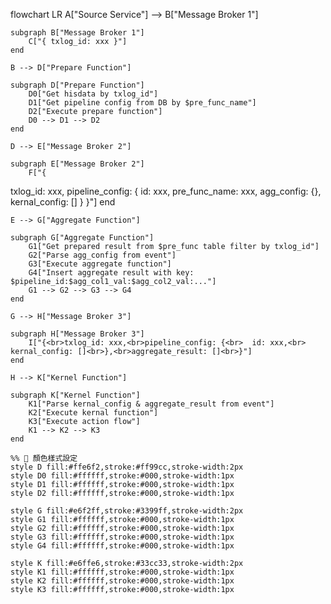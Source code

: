 flowchart LR
    A["Source Service"] --> B["Message Broker 1"]

    subgraph B["Message Broker 1"]
        C["{ txlog_id: xxx }"]
    end

    B --> D["Prepare Function"]

    subgraph D["Prepare Function"]
        D0["Get hisdata by txlog_id"]
        D1["Get pipeline config from DB by $pre_func_name"]
        D2["Execute prepare function"]
        D0 --> D1 --> D2
    end

    D --> E["Message Broker 2"]

    subgraph E["Message Broker 2"]
        F["{
txlog_id: xxx,
pipeline_config: {
id: xxx,
pre_func_name: xxx,
agg_config: {},
kernal_config: []
}
}"]
    end

    E --> G["Aggregate Function"]

    subgraph G["Aggregate Function"]
        G1["Get prepared result from $pre_func table filter by txlog_id"]
        G2["Parse agg_config from event"]
        G3["Execute aggregate function"]
        G4["Insert aggregate result with key: $pipeline_id:$agg_col1_val:$agg_col2_val:..."]
        G1 --> G2 --> G3 --> G4
    end

    G --> H["Message Broker 3"]

    subgraph H["Message Broker 3"]
        I["{<br>txlog_id: xxx,<br>pipeline_config: {<br>  id: xxx,<br>  kernal_config: []<br>},<br>aggregate_result: []<br>}"]
    end

    H --> K["Kernel Function"]

    subgraph K["Kernel Function"]
        K1["Parse kernal_config & aggregate_result from event"]
        K2["Execute kernal function"]
        K3["Execute action flow"]
        K1 --> K2 --> K3
    end

    %% 🎨 顏色樣式設定
    style D fill:#ffe6f2,stroke:#ff99cc,stroke-width:2px
    style D0 fill:#ffffff,stroke:#000,stroke-width:1px
    style D1 fill:#ffffff,stroke:#000,stroke-width:1px
    style D2 fill:#ffffff,stroke:#000,stroke-width:1px

    style G fill:#e6f2ff,stroke:#3399ff,stroke-width:2px
    style G1 fill:#ffffff,stroke:#000,stroke-width:1px
    style G2 fill:#ffffff,stroke:#000,stroke-width:1px
    style G3 fill:#ffffff,stroke:#000,stroke-width:1px
    style G4 fill:#ffffff,stroke:#000,stroke-width:1px

    style K fill:#e6ffe6,stroke:#33cc33,stroke-width:2px
    style K1 fill:#ffffff,stroke:#000,stroke-width:1px
    style K2 fill:#ffffff,stroke:#000,stroke-width:1px
    style K3 fill:#ffffff,stroke:#000,stroke-width:1px

